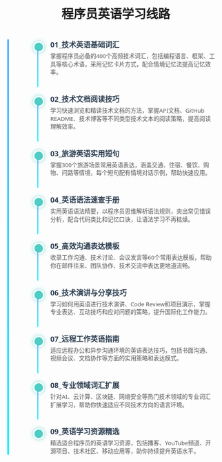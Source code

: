<style>
  /* 时间线容器 */
  .wrap{
    margin: 0 auto;
    position: relative;
  }
  .timeline {
    max-width: 800px;
    margin: 40px auto;
    padding: 0 20px;
    font-family: "Segoe UI", Tahoma, Geneva, Verdana, sans-serif;
  }

  /* 时间线竖线 */
  .timeline::before {
    content: "";
    position: absolute;
    top: 0;
    left: 0px;
    bottom: 0;
    width: 4px;
    background: linear-gradient(180deg, #4facfe, #00f2fe);
    border-radius: 2px;
  }

  /* 每个节点 */
  .timeline-item {
    position: relative;
    margin-left: 80px;
    margin-bottom: 40px;
  }

  /* 节点圆点 */
  .timeline-item::before {
    content: "";
    position: absolute;
    left: -40px;
    top: 5px;
    width: 20px;
    height: 20px;
    background: #4ecdc4;
    border-radius: 50%;
    border: 3px solid white;
    box-shadow: 0 0 10px #4ecdc4aa;
    transition: background-color 0.3s ease;
    cursor: pointer;
  }

  .timeline-item:hover::before {
    background: #42b983;
    box-shadow: 0 0 15px #42b983cc;
  }

  /* 节点标题 */
  .timeline-item > a {
    font-size: 1.2em;
    font-weight: 600;
    color: #2c3e50;
    text-decoration: none;
    transition: color 0.3s ease;
  }

  .timeline-item > a:hover {
    color: #42b983;
    text-decoration: underline;
  }

  /* 节点描述 */
  .timeline-item > p {
    margin: 6px 0 0 0;
    color: #555;
    font-size: 0.95em;
    line-height: 1.4;
    max-width: 600px;
  }

  /* 连接线 */
  .timeline-connector {
    position: absolute;
    left: -30px;
    top: 25px;
    width: 2px;
    height: 100%;
    background: linear-gradient(180deg, #4facfe, #00f2fe);
    border-radius: 1px;
  }

  /* 最后一个节点不显示连接线 */
  .timeline-item:last-child .timeline-connector {
    display: none;
  }

  /* 响应式 */
  @media (max-width: 600px) {
    .timeline {
      margin-left: 20px;
      margin-right: 20px;
    }
    .timeline-item {
      margin-left: 60px;
    }
    .timeline-item > a {
      font-size: 1.1em;
    }
  }
</style>

<h1 align="center" id="程序员英语学习线路">程序员英语学习线路</h1>

<div class="wrap">
<div class="timeline" role="list" aria-label="英语学习路线导航">
  <div class="timeline-item" role="listitem">
    <a href="#/学好英语走天下/01_技术英语基础词汇" title="技术英语基础词汇">01_技术英语基础词汇</a>
    <p>掌握程序员必备的400个高频技术词汇，包括编程语言、框架、工具等核心术语，采用记忆卡片方式，配合情境记忆法提高记忆效率。</p>
    <div class="timeline-connector"></div>
  </div>

  <div class="timeline-item" role="listitem">
    <a href="#/学好英语走天下/02_技术文档阅读技巧" title="技术文档阅读技巧">02_技术文档阅读技巧</a>
    <p>学习快速浏览和精读技术文档的方法，掌握API文档、GitHub README、技术博客等不同类型技术文本的阅读策略，提高阅读理解效率。</p>
    <div class="timeline-connector"></div>
  </div>

  <div class="timeline-item" role="listitem">
    <a href="#/学好英语走天下/03_旅游英语实用短句" title="旅游英语实用短句">03_旅游英语实用短句</a>
    <p>掌握300个旅游场景常用英语表达，涵盖交通、住宿、餐饮、购物、问路等情境，每个短句配有情境对话示例，帮助快速应用。</p>
    <div class="timeline-connector"></div>
  </div>

  <div class="timeline-item" role="listitem">
    <a href="#/学好英语走天下/04_英语语法速查手册" title="英语语法速查手册">04_英语语法速查手册</a>
    <p>实用英语语法精要，以程序员思维解析语法规则，突出常见错误分析，配合代码类比和记忆口诀，让语法学习不再枯燥。</p>
    <div class="timeline-connector"></div>
  </div>

  <div class="timeline-item" role="listitem">
    <a href="#/学好英语走天下/05_高效沟通表达模板" title="高效沟通表达模板">05_高效沟通表达模板</a>
    <p>收录工作沟通、技术讨论、会议发言等60个常用表达模板，帮助你在邮件往来、团队协作、技术交流中表达更地道流畅。</p>
    <div class="timeline-connector"></div>
  </div>

  <div class="timeline-item" role="listitem">
    <a href="#/学好英语走天下/06_技术演讲与分享技巧" title="技术演讲与分享技巧">06_技术演讲与分享技巧</a>
    <p>学习如何用英语进行技术演讲、Code Review和项目演示，掌握专业表达、互动技巧和应对问题的策略，提升国际化工作能力。</p>
    <div class="timeline-connector"></div>
  </div>

  <div class="timeline-item" role="listitem">
    <a href="#/学好英语走天下/07_远程工作英语指南" title="远程工作英语指南">07_远程工作英语指南</a>
    <p>适应远程办公和异步沟通环境的英语表达技巧，包括书面沟通、视频会议、文档协作等方面的实用策略和表达模式。</p>
    <div class="timeline-connector"></div>
  </div>

  <div class="timeline-item" role="listitem">
    <a href="#/学好英语走天下/08_专业领域词汇扩展" title="专业领域词汇扩展">08_专业领域词汇扩展</a>
    <p>针对AI、云计算、区块链、网络安全等热门技术领域的专业词汇扩展学习，帮助你快速适应不同技术方向的语言环境。</p>
    <div class="timeline-connector"></div>
  </div>

  <div class="timeline-item" role="listitem">
    <a href="#/学好英语走天下/09_英语学习资源精选" title="英语学习资源精选">09_英语学习资源精选</a>
    <p>精选适合程序员的英语学习资源，包括播客、YouTube频道、开源项目、技术社区、移动应用等，助你持续提升英语水平。</p>
    <div class="timeline-connector"></div>
  </div>
</div>
</div>
